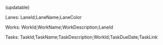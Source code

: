 (updatable)

Lanes:
LaneId;LaneName;LaneColor

Works:
WorkId;WorkName;WorkDescription;LaneId

Tasks:
TaskId;TaskName;TaskDescription;WorkId;TaskDueDate;TaskLink